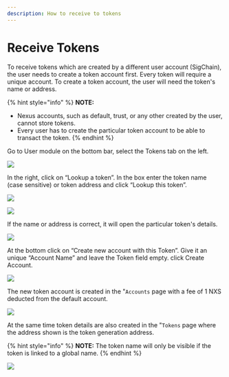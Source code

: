 ```yaml
---
description: How to receive to tokens
---
```


# Receive Tokens

To receive tokens which are created by a different user account (SigChain), the user needs to create a token account first. Every token will require a unique account. To create a token account, the user will need the token's name or address.

{% hint style="info" %}
**NOTE:**

* Nexus accounts, such as default, trust, or any other created by the user, cannot store tokens.
* Every user has to create the particular token account to be able to transact the token.
{% endhint %}

Go to User module on the bottom bar, select the Tokens tab on the left.

![](https://nexus.io/ResourceHub/images/guide/receive\_token1.png)

In the right, click on “Lookup a token”. In the box enter the token name (case sensitive) or token address and click “Lookup this token”.

![](https://nexus.io/ResourceHub/images/guide/receive\_token2.png)

![](https://nexus.io/ResourceHub/images/guide/receive\_token3.png)

If the name or address is correct, it will open the particular token's details.

![](https://nexus.io/ResourceHub/images/guide/receive\_token4.png)

At the bottom click on “Create new account with this Token”. Give it an unique “Account Name” and leave the Token field empty. click Create Account.

![](https://nexus.io/ResourceHub/images/guide/receive\_token5.png)

The new token account is created in the "`Accounts` page with a fee of 1 NXS deducted from the default account.&#x20;

![](https://nexus.io/ResourceHub/images/guide/receive\_token6.png)

At the same time token details are also created in the "`Tokens` page where the address shown is the token generation address.

{% hint style="info" %}
**NOTE:** The token name will only be visible if the token is linked to a global name.
{% endhint %}

![](https://nexus.io/ResourceHub/images/guide/receive\_token7.png)
